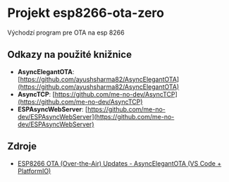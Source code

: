 # Projekt esp8266-ota-zero

Východzí program pre OTA na esp 8266

## Odkazy na použité knižnice

- **AsyncElegantOTA**: [https://github.com/ayushsharma82/AsyncElegantOTA](https://github.com/ayushsharma82/AsyncElegantOTA)
- **AsyncTCP**: [https://github.com/me-no-dev/AsyncTCP](https://github.com/me-no-dev/AsyncTCP)
- **ESPAsyncWebServer**: [https://github.com/me-no-dev/ESPAsyncWebServer](https://github.com/me-no-dev/ESPAsyncWebServer)

## Zdroje

- [ESP8266 OTA (Over-the-Air) Updates - AsyncElegantOTA (VS Code + PlatformIO)](https://randomnerdtutorials.com/esp8266-nodemcu-ota-over-the-air-vs-code/)
